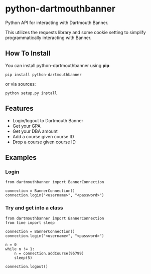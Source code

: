 # python-dartmouthbanner
Python API for interacting with Dartmouth Banner.

This utilizes the requests library and some cookie setting to simplify programmatically interacting with Banner.

## How To Install

You can install python-dartmouthbanner using **pip**

    pip install python-dartmouthbanner
   
or via sources:

    python setup.py install

## Features

* Login/logout to Dartmouth Banner
* Get your GPA
* Get your DBA amount
* Add a course given course ID
* Drop a course given course ID

## Examples

### Login

    from dartmouthbanner import BannerConnection
    
    connection = BannerConnection()
    connection.login("<username>", "<password>")
    
### Try and get into a class
    from dartmouthbanner import BannerConnection
    from time import sleep
    
    connection = BannerConnection()
    connection.login("<username>", "<password>")
    
    n = 0
    while n != 1:
        n = connection.addCourse(95799)
        sleep(5)
    
    connection.logout()
